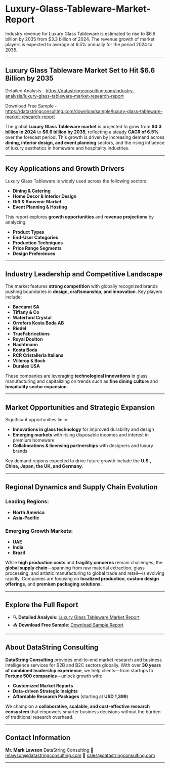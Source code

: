 # Luxury-Glass-Tableware-Market-Report

Industry revenue for Luxury Glass Tableware is estimated to rise to $6.6 billion by 2035 from $3.3 billion of 2024. The revenue growth of market players is expected to average at 6.5% annually for the period 2024 to 2035.

---

## **Luxury Glass Tableware Market Set to Hit \$6.6 Billion by 2035**

Detailed Analysis - https://datastringconsulting.com/industry-analysis/luxury-glass-tableware-market-research-report

Download Free Sample - https://datastringconsulting.com/downloadsample/luxury-glass-tableware-market-research-report

The global **Luxury Glass Tableware market** is projected to grow from **\$3.3 billion in 2024** to **\$6.6 billion by 2035**, reflecting a steady **CAGR of 6.5%** over the forecast period. This growth is driven by increasing demand across **dining, interior design, and event planning** sectors, and the rising influence of luxury aesthetics in homeware and hospitality industries.

---

## **Key Applications and Growth Drivers**

Luxury Glass Tableware is widely used across the following sectors:

* **Dining & Catering**
* **Home Decor & Interior Design**
* **Gift & Souvenir Market**
* **Event Planning & Hosting**

This report explores **growth opportunities** and **revenue projections** by analyzing:

* **Product Types**
* **End-User Categories**
* **Production Techniques**
* **Price Range Segments**
* **Design Preferences**

---

## **Industry Leadership and Competitive Landscape**

The market features **strong competition** with globally recognized brands pushing boundaries in **design, craftsmanship, and innovation**. Key players include:

* **Baccarat SA**
* **Tiffany & Co**
* **Waterford Crystal**
* **Orrefors Kosta Boda AB**
* **Riedel**
* **TrueFabrications**
* **Royal Doulton**
* **Nachtmann**
* **Kosta Boda**
* **RCR Cristalleria Italiana**
* **Villeroy & Boch**
* **Duralex USA**

These companies are leveraging **technological innovations** in glass manufacturing and capitalizing on trends such as **fine dining culture** and **hospitality sector expansion**.

---

## **Market Opportunities and Strategic Expansion**

Significant opportunities lie in:

* **Innovations in glass technology** for improved durability and design
* **Emerging markets** with rising disposable incomes and interest in premium homeware
* **Collaborations & licensing partnerships** with designers and luxury brands

Key demand regions expected to drive future growth include the **U.S., China, Japan, the UK, and Germany**.

---

## **Regional Dynamics and Supply Chain Evolution**

### **Leading Regions**:

* **North America**
* **Asia-Pacific**

### **Emerging Growth Markets**:

* **UAE**
* **India**
* **Brazil**

While **high production costs** and **fragility concerns** remain challenges, the **global supply chain**—spanning from raw material extraction, glass processing, and artistic manufacturing to global trade and retail—is evolving rapidly. Companies are focusing on **localized production**, **custom design offerings**, and **premium packaging solutions**.

---

## **Explore the Full Report**

* 🔍 **Detailed Analysis**: [Luxury Glass Tableware Market Report](https://datastringconsulting.com/industry-analysis/luxury-glass-tableware-market-research-report)
* 📥 **Download Free Sample**: [Download Sample Report](https://datastringconsulting.com/downloadsample/luxury-glass-tableware-market-research-report)

---

## **About DataString Consulting**

**DataString Consulting** provides end-to-end market research and business intelligence services for B2B and B2C sectors globally. With over **30 years of combined leadership experience**, we help clients—from startups to **Fortune 500 companies**—unlock growth with:

* **Customized Market Reports**
* **Data-driven Strategic Insights**
* **Affordable Research Packages** (starting at **USD 1,399**)

We champion a **collaborative, scalable, and cost-effective research ecosystem** that empowers smarter business decisions without the burden of traditional research overhead.

---

## **Contact Information**

**Mr. Mark Lawson**
DataString Consulting
📧 [mlawson@datastringconsulting.com](mailto:mlawson@datastringconsulting.com)
📧 [sales@datastringconsulting.com](mailto:sales@datastringconsulting.com)

---
